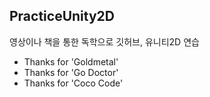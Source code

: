 ## PracticeUnity2D
영상이나 책을 통한 독학으로 깃허브, 유니티2D 연습
- Thanks for 'Goldmetal'
- Thanks for 'Go Doctor'
- Thanks for 'Coco Code'
